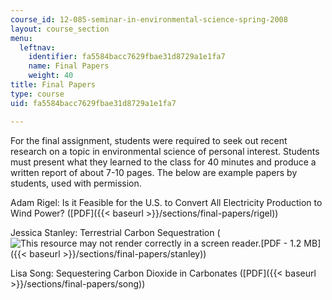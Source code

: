 ```yaml
---
course_id: 12-085-seminar-in-environmental-science-spring-2008
layout: course_section
menu:
  leftnav:
    identifier: fa5584bacc7629fbae31d8729a1e1fa7
    name: Final Papers
    weight: 40
title: Final Papers
type: course
uid: fa5584bacc7629fbae31d8729a1e1fa7

---
```


For the final assignment, students were required to seek out recent research on a topic in environmental science of personal interest. Students must present what they learned to the class for 40 minutes and produce a written report of about 7-10 pages. The below are example papers by students, used with permission.

Adam Rigel: Is it Feasible for the U.S. to Convert All Electricity Production to Wind Power? ([PDF]({{< baseurl >}}/sections/final-papers/rigel))

Jessica Stanley: Terrestrial Carbon Sequestration (![This resource may not render correctly in a screen reader.](/images/inacessible.gif)[PDF - 1.2 MB]({{< baseurl >}}/sections/final-papers/stanley))

Lisa Song: Sequestering Carbon Dioxide in Carbonates ([PDF]({{< baseurl >}}/sections/final-papers/song))